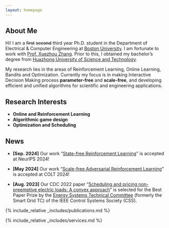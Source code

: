 ```yaml
---
layout: homepage
---
```


## About Me

Hi! I am a ~~first~~ ~~second~~ third year Ph.D. student in the Department of Electrical & Computer Engineering at [Boston University](https://www.bu.edu/eng/academics/departments-and-divisions/electrical-and-computer-engineering/). I am fortunate to work with [Prof. Xuezhou Zhang](https://zhangxz1123.github.io/). Prior to this, I obtained my bachelor’s degree from [Huazhong University of Science and Technology](https://eic.hust.edu.cn/).

My research lies in the areas of Reinforcement Learning, Online Learning, Bandits and Optimization. Currently my focus is in making Interactive Decision Making process **parameter-free** and **scale-free**, and developing efficient and unified algorithms for scientific and engineering applications. 

## Research Interests

- **Online and Reinforcement Learning**
- **Algorithmic game design**
- **Optimization and Scheduling**

## News

- **[Sep. 2024]** Our work “[State-free Reinforcement Learning](https://arxiv.org/abs/2409.18439)” is accepted at NeurIPS 2024!

- **[May 2024]** Our work “[Scale-free Adversarial Reinforcement Learning](https://arxiv.org/abs/2403.00930)” is accepted at COLT 2024!

- **[Aug. 2023]** Our CDC 2022 paper “[Scheduling and pricing non-preemptive electric loads: A convex approach](https://ieeexplore.ieee.org/document/9993199)” is selected for the Best Paper Prize by the [Energy Systems Technical Committee](https://ieeecss.org/technical-committee/energy-systems) (formerly the Smart Grid TC) of the IEEE Control Systems Society (CSS).

{% include_relative _includes/publications.md %}

{% include_relative _includes/services.md %}

